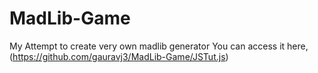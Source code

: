 # MadLib-Game
My Attempt to create very own madlib generator
You can access it here, (https://github.com/gauravj3/MadLib-Game/JSTut.js)
